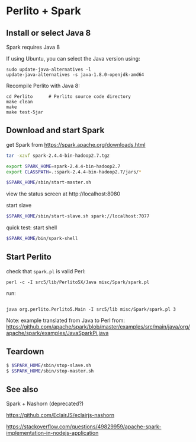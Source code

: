 Perlito + Spark
===============

Install or select Java 8
--------------

Spark requires Java 8

If using Ubuntu, you can select the Java version using:

    sudo update-java-alternatives -l
    update-java-alternatives -s java-1.8.0-openjdk-amd64

Recompile Perlito with Java 8:

    cd Perlito      # Perlito source code directory
    make clean
    make
    make test-5jar


Download and start Spark
--------------

get Spark from https://spark.apache.org/downloads.html

```sh
tar -xzvf spark-2.4.4-bin-hadoop2.7.tgz

export SPARK_HOME=spark-2.4.4-bin-hadoop2.7
export CLASSPATH=.:spark-2.4.4-bin-hadoop2.7/jars/*

$SPARK_HOME/sbin/start-master.sh
```

view the status screen at http://localhost:8080

start slave

```sh
$SPARK_HOME/sbin/start-slave.sh spark://localhost:7077
```

quick test: start shell

```sh
$SPARK_HOME/bin/spark-shell
```

Start Perlito
-------------

check that `spark.pl` is valid Perl:

```
perl -c -I src5/lib/Perlito5X/Java misc/Spark/spark.pl
```

run:

```

java org.perlito.Perlito5.Main -I src5/lib misc/Spark/spark.pl 3
```

Note: example translated from Java to Perl from:
https://github.com/apache/spark/blob/master/examples/src/main/java/org/apache/spark/examples/JavaSparkPi.java


Teardown
--------

```sh
$ $SPARK_HOME/sbin/stop-slave.sh
$ $SPARK_HOME/sbin/stop-master.sh
```

See also
--------

Spark + Nashorn (deprecated?)

https://github.com/EclairJS/eclairjs-nashorn

https://stackoverflow.com/questions/49829959/apache-spark-implementation-in-nodejs-application


